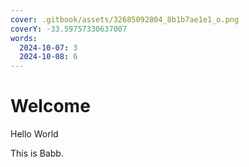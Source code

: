 ```yaml
---
cover: .gitbook/assets/32685092804_8b1b7ae1e1_o.png
coverY: -33.59757330637007
words:
  2024-10-07: 3
  2024-10-08: 6
---
```


# Welcome

Hello World

This is Babb.

